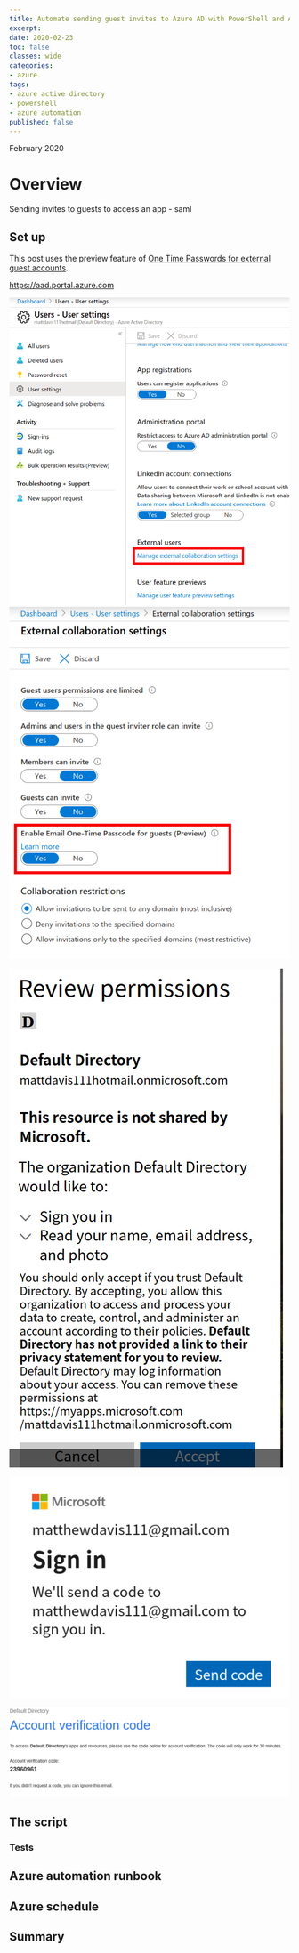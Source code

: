 ```yaml
---
title: Automate sending guest invites to Azure AD with PowerShell and Azure automation
excerpt:
date: 2020-02-23
toc: false
classes: wide
categories:
- azure
tags:
- azure active directory
- powershell
- azure automation
published: false
---
```

February 2020

# Overview

Sending invites to guests to access an app - saml

## Set up

This post uses the preview feature of [One Time Passwords for external guest accounts].

https://aad.portal.azure.com

![Azure AD user settings](/images/azuread-guest-invite/user-settings.png)
![Azure AD external guest settings](/images/azuread-guest-invite/external-settings.png)

![Reviewing permissions](/images/azuread-guest-invite/permissions.png)

![Send login code](/images/azuread-guest-invite/send-code.png)

![Login code](/images/azuread-guest-invite/sent-code.png)



## The script

### Tests

## Azure automation runbook

<script src="https://gist.github.com/MatthewJDavis/7b6b5be967628d7a97d4c4dd239bd732.js"></script>

## Azure schedule

## Summary

[One Time Passwords for external guest accounts]: https://docs.microsoft.com/en-us/azure/active-directory/b2b/one-time-passcode